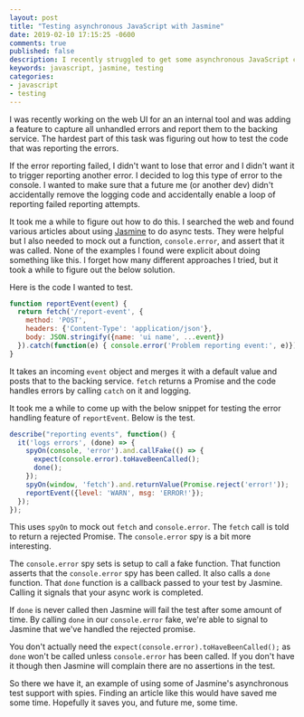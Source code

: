 ```yaml
---
layout: post
title: "Testing asynchronous JavaScript with Jasmine"
date: 2019-02-10 17:15:25 -0600
comments: true
published: false
description: I recently struggled to get some asynchronous JavaScript code under test. Here is my solution.
keywords: javascript, jasmine, testing
categories: 
- javascript
- testing
---
```


I was recently working on the web UI for an an internal tool and was adding a feature to capture all unhandled errors and report them to the backing service. The hardest part of this task was figuring out how to test the code that was reporting the errors.

If the error reporting failed, I didn't want to lose that error and I didn't want it to trigger reporting another error. I decided to log this type of error to the console. I wanted to make sure that a future me (or another dev) didn't accidentally remove the logging code and accidentally enable a loop of reporting failed reporting attempts.

It took me a while to figure out how to do this. I searched the web and found various articles about using [Jasmine](https://jasmine.github.io/) to do async tests. They were helpful but I also needed to mock out a function, `console.error`, and assert that it was called. None of the examples I found were explicit about doing something like this. I forget how many different approaches I tried, but it took a while to figure out the below solution.

Here is the code I wanted to test.

```javascript
function reportEvent(event) {
  return fetch('/report-event', {
    method: 'POST',
    headers: {'Content-Type': 'application/json'},
    body: JSON.stringify({name: 'ui name', ...event})
  }).catch(function(e) { console.error('Problem reporting event:', e)});
}
```

It takes an incoming `event` object and merges it with a default value and posts that to the backing service. `fetch` returns a Promise and the code handles errors by calling `catch` on it and logging.

It took me a while to come up with the below snippet for testing the error handling feature of `reportEvent`. Below is the test.

```javascript
describe("reporting events", function() {
  it('logs errors', (done) => {
    spyOn(console, 'error').and.callFake(() => {
      expect(console.error).toHaveBeenCalled();
      done();
    });
    spyOn(window, 'fetch').and.returnValue(Promise.reject('error!'));
    reportEvent({level: 'WARN', msg: 'ERROR!'});
  });
});
```

This uses `spyOn` to mock out `fetch` and `console.error`. The `fetch` call is told to return a rejected Promise. The `console.error` spy is a bit more interesting.

The `console.error` spy sets is setup to call a fake function. That function asserts that the `console.error` spy has been called. It also calls a `done` function. That `done` function is a callback passed to your test by Jasmine. Calling it signals that your async work is completed.

If `done` is never called then Jasmine will fail the test after some amount of time. By calling `done` in our `console.error` fake, we're able to signal to Jasmine that we've handled the rejected promise.

You don't actually need the `expect(console.error).toHaveBeenCalled();` as `done` won't be called unless `console.error` has been called. If you don't have it though then Jasmine will complain there are no assertions in the test.

So there we have it, an example of using some of Jasmine's asynchronous test support with spies. Finding an article like this would have saved me some time. Hopefully it saves you, and future me, some time.
